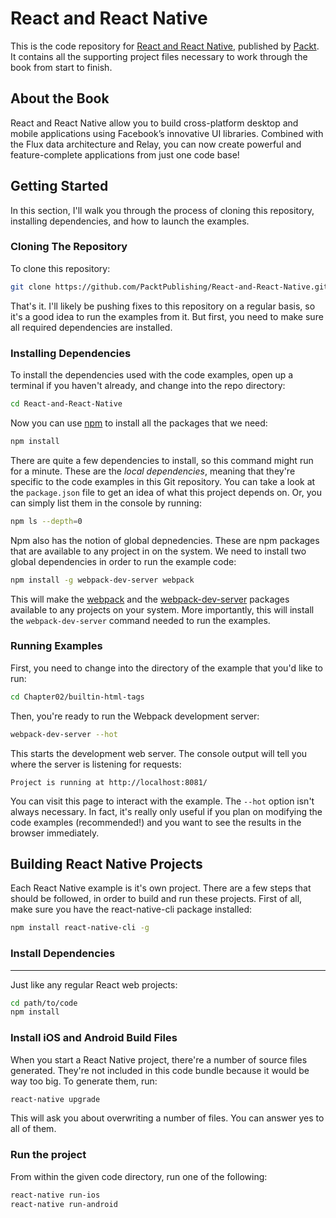 # React and React Native
This is the code repository for
[React and React Native](https://www.packtpub.com/web-development/react-and-react-native),
published by [Packt](https://www.packtpub.com/). It contains all the supporting
project files necessary to work through the book from start to finish.

## About the Book
React and React Native allow you to build cross-platform desktop and mobile
applications using Facebook’s innovative UI libraries. Combined with the Flux
data architecture and Relay, you can now create powerful and feature-complete
applications from just one code base!

## Getting Started
In this section, I'll walk you through the process of cloning this repository,
installing dependencies, and how to launch the examples.

### Cloning The Repository
To clone this repository:

```bash
git clone https://github.com/PacktPublishing/React-and-React-Native.git
```

That's it. I'll likely be pushing fixes to this repository on a regular
basis, so it's a good idea to run the examples from it. But first, you
need to make sure all required dependencies are installed.

### Installing Dependencies
To install the dependencies used with the code examples, open up a terminal
if you haven't already, and change into the repo directory:

```bash
cd React-and-React-Native
```

Now you can use [npm](https://www.npmjs.com/) to install all the packages
that we need:

```bash
npm install
```

There are quite a few dependencies to install, so this command might run
for a minute. These are the *local dependencies*, meaning that they're specific
to the code examples in this Git repository. You can take a look at the
`package.json` file to get an idea of what this project depends on. Or, you
can simply list them in the console by running:

```bash
npm ls --depth=0
```

Npm also has the notion of global depnedencies. These are npm packages that
are available to any project in on the system. We need to install two global
dependencies in order to run the example code:

```bash
npm install -g webpack-dev-server webpack
```

This will make the [webpack](https://www.npmjs.com/package/webpack) and the
[webpack-dev-server](https://www.npmjs.com/package/webpack-dev-server) packages
available to any projects on your system. More importantly, this will install
the `webpack-dev-server` command needed to run the examples.

### Running Examples
First, you need to change into the directory of the example that you'd like
to run:

```bash
cd Chapter02/builtin-html-tags
```

Then, you're ready to run the Webpack development server:

```bash
webpack-dev-server --hot
```

This starts the development web server. The console output will tell you
where the server is listening for requests:

```
Project is running at http://localhost:8081/
```

You can visit this page to interact with the example. The `--hot` option isn't
always necessary. In fact, it's really only useful if you plan on modifying
the code examples (recommended!) and you want to see the results in the browser
immediately.

## Building React Native Projects
Each React Native example is it's own project. There are
a few steps that should be followed, in order to build and
run these projects. First of all, make sure you have the
react-native-cli package installed:

```bash
npm install react-native-cli -g
```

### Install Dependencies
--------------------

Just like any regular React web projects:

```bash
cd path/to/code
npm install
```

### Install iOS and Android Build Files
When you start a React Native project, there're a number
of source files generated. They're not included in this
code bundle because it would be way too big. To generate
them, run:

```bash
react-native upgrade
```

This will ask you about overwriting a number of files.
You can answer yes to all of them.

### Run the project
From within the given code directory, run one of the
following:

```bash
react-native run-ios
react-native run-android
```

